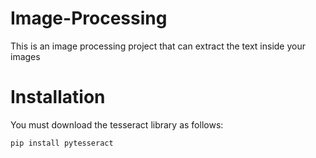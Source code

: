 # Image-Processing
This is an image processing project that can extract the text inside your images



# Installation  
You must download the tesseract library as follows:<br>

```cmd
pip install pytesseract
```
